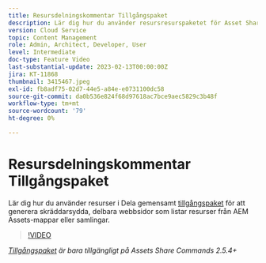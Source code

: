 ```yaml
---
title: Resursdelningskommentar Tillgångspaket
description: Lär dig hur du använder resursresurspaketet för Asset Share Common för att generera skräddarsydda, delningsbara webbsidor med resurser från AEM Assets-mappar eller samlingar.
version: Cloud Service
topic: Content Management
role: Admin, Architect, Developer, User
level: Intermediate
doc-type: Feature Video
last-substantial-update: 2023-02-13T00:00:00Z
jira: KT-11868
thumbnail: 3415467.jpeg
exl-id: fb8adf75-02d7-44e5-a84e-e0731100dc58
source-git-commit: da0b536e824f68d97618ac7bce9aec5829c3b48f
workflow-type: tm+mt
source-wordcount: '79'
ht-degree: 0%

---
```


# Resursdelningskommentar Tillgångspaket

Lär dig hur du använder resurser i Dela gemensamt [tillgångspaket](https://opensource.adobe.com/asset-share-commons/pages/asset-kit/overview/) för att generera skräddarsydda, delbara webbsidor som listar resurser från AEM Assets-mappar eller samlingar.

>[!VIDEO](https://video.tv.adobe.com/v/3415467?quality=12&learn=on)

_[Tillgångspaket](https://opensource.adobe.com/asset-share-commons/pages/asset-kit/overview/) är bara tillgängligt på Assets Share Commands 2.5.4+_
